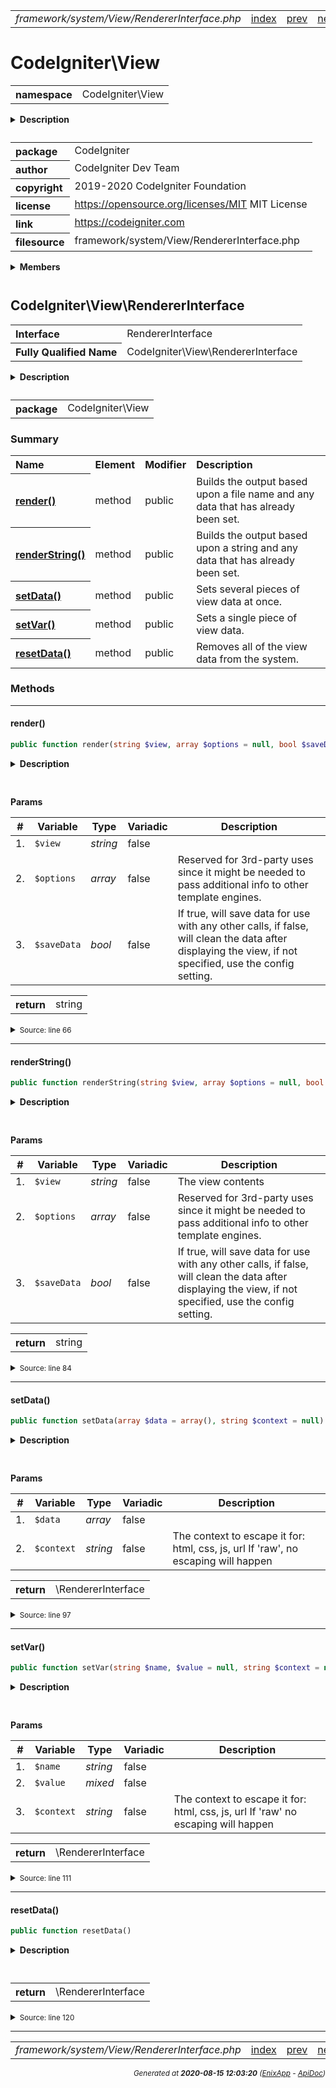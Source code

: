 


 



<table>
<tr>
<td style="width:100%"><em>framework/system/View/RendererInterface.php</em></td>
<td><a href="../../../../../../api/index.md">index</a></td>
<td><a href="../../../../../../api/vendor/codeigniter4/framework/system/View/Plugins.md">prev</a></td>
<td><a href="../../../../../../api/vendor/codeigniter4/framework/system/View/Table.md">next</a></td>
</tr>
</table>







# CodeIgniter\View 
<table style="text-align:left">
<tr><th>namespace</th><td>CodeIgniter\View</td></tr>
</table>

<details>
<summary style="margin-bottom:12px;"><strong>Description</strong></summary>

<table>
<tr><td>
CodeIgniter
</td></tr>
</table>

<table>
<tr><td>
An open source application development framework for PHP

This content is released under the MIT License (MIT)

Copyright (c) 2014-2019 British Columbia Institute of Technology
Copyright (c) 2019-2020 CodeIgniter Foundation

Permission is hereby granted, free of charge, to any person obtaining a copy
of this software and associated documentation files (the "Software"), to deal
in the Software without restriction, including without limitation the rights
to use, copy, modify, merge, publish, distribute, sublicense, and/or sell
copies of the Software, and to permit persons to whom the Software is
furnished to do so, subject to the following conditions:

The above copyright notice and this permission notice shall be included in
all copies or substantial portions of the Software.

THE SOFTWARE IS PROVIDED "AS IS", WITHOUT WARRANTY OF ANY KIND, EXPRESS OR
IMPLIED, INCLUDING BUT NOT LIMITED TO THE WARRANTIES OF MERCHANTABILITY,
FITNESS FOR A PARTICULAR PURPOSE AND NONINFRINGEMENT. IN NO EVENT SHALL THE
AUTHORS OR COPYRIGHT HOLDERS BE LIABLE FOR ANY CLAIM, DAMAGES OR OTHER
LIABILITY, WHETHER IN AN ACTION OF CONTRACT, TORT OR OTHERWISE, ARISING FROM,
OUT OF OR IN CONNECTION WITH THE SOFTWARE OR THE USE OR OTHER DEALINGS IN
THE SOFTWARE.
</td></tr>
</table>

</details>



<table style="text-align:left">
<tr style="vertical-align:top;">
<th>package</th>
<td>CodeIgniter
</td>
</tr>
<tr style="vertical-align:top;">
<th>author</th>
<td>CodeIgniter Dev Team
</td>
</tr>
<tr style="vertical-align:top;">
<th>copyright</th>
<td>2019-2020 CodeIgniter Foundation
</td>
</tr>
<tr style="vertical-align:top;">
<th>license</th>
<td><a href="https://opensource.org/licenses/MIT">https://opensource.org/licenses/MIT</a>	MIT License
</td>
</tr>
<tr style="vertical-align:top;">
<th>link</th>
<td><a href="https://codeigniter.com">https://codeigniter.com</a>

</td>
</tr>
<tr style="vertical-align:top;">
<th>filesource</th>
<td>framework/system/View/RendererInterface.php
</td>
</tr>
</table>

 

<details>
<summary style="margin-bottom:12px;"><strong>Members</strong></summary>
<table>
<tr><td><a href="../../../../../../api/vendor/codeigniter4/framework/system/View/Cell.md">CodeIgniter\View\Cell</a></td></tr>
<tr><td><a href="../../../../../../api/vendor/codeigniter4/framework/system/View/Exceptions/ViewException.md">CodeIgniter\View\Exceptions\ViewException</a></td></tr>
<tr><td><a href="../../../../../../api/vendor/codeigniter4/framework/system/View/Filters.md">CodeIgniter\View\Filters</a></td></tr>
<tr><td><a href="../../../../../../api/vendor/codeigniter4/framework/system/View/Parser.md">CodeIgniter\View\Parser</a></td></tr>
<tr><td><a href="../../../../../../api/vendor/codeigniter4/framework/system/View/Plugins.md">CodeIgniter\View\Plugins</a></td></tr>
<tr><td><a href="../../../../../../api/vendor/codeigniter4/framework/system/View/RendererInterface.md">CodeIgniter\View\RendererInterface</a></td></tr>
<tr><td><a href="../../../../../../api/vendor/codeigniter4/framework/system/View/Table.md">CodeIgniter\View\Table</a></td></tr>
<tr><td><a href="../../../../../../api/vendor/codeigniter4/framework/system/View/View.md">CodeIgniter\View\View</a></td></tr>
</table>
</details>



 

 
## CodeIgniter\View\RendererInterface

<table style="text-align:left">
<tr><th>Interface</th><td>RendererInterface</td></tr>
<tr><th>Fully Qualified Name</th><td>CodeIgniter\View\RendererInterface</td></tr>
</table>


<details>
<summary style="margin-bottom:12px;"><strong>Description</strong></summary>

<table>
<tr><td>
Interface RendererInterface
</td></tr>
</table>

<table>
<tr><td>
The interface used for displaying Views and/or theme files.
</td></tr>
</table>

</details>



<table style="text-align:left">
<tr style="vertical-align:top;">
<th>package</th>
<td>CodeIgniter\View
</td>
</tr>
</table>



### Summary


<table style="text-align:left;">
<tr>
<th>Name</th>
<th>Element</th>
<th>Modifier</th>
<th>Description</th>
</tr>


<tr>
<th><a href="#render"><strong>render</strong>()</a></th>
<td>method</td>
<td>
public

</td>
<td>Builds the output based upon a file name and any
data that has already been set.</td>
</tr>
<tr>
<th><a href="#renderString"><strong>renderString</strong>()</a></th>
<td>method</td>
<td>
public

</td>
<td>Builds the output based upon a string and any
data that has already been set.</td>
</tr>
<tr>
<th><a href="#setData"><strong>setData</strong>()</a></th>
<td>method</td>
<td>
public

</td>
<td>Sets several pieces of view data at once.</td>
</tr>
<tr>
<th><a href="#setVar"><strong>setVar</strong>()</a></th>
<td>method</td>
<td>
public

</td>
<td>Sets a single piece of view data.</td>
</tr>
<tr>
<th><a href="#resetData"><strong>resetData</strong>()</a></th>
<td>method</td>
<td>
public

</td>
<td>Removes all of the view data from the system.</td>
</tr>

</table>






### Methods


<hr>

#### render()

```php
public function render(string $view, array $options = null, bool $saveData = false) : string
```

<details>
<summary style="margin-bottom:12px;"><strong>Description</strong></summary>

<table>
<tr><td>
Builds the output based upon a file name and any
data that has already been set.
</td></tr>
</table>


</details>



<table style="text-align:left">
</table>


**Params**

<table>
<thead>
<tr>
<th>#</th>
<th>Variable</th>
<th>Type</th>
<th>Variadic</th>
<th>Description</th>
</tr>
</thead>
<tbody>

<tr>
<td>1.</td>
<td><code>$view</code></td>
<td><em>string
</em></td>
<td>false</td>
<td></td>
</tr>

<tr>
<td>2.</td>
<td><code>$options</code></td>
<td><em>array
</em></td>
<td>false</td>
<td>Reserved for 3rd-party uses since
it might be needed to pass additional info
to other template engines.</td>
</tr>

<tr>
<td>3.</td>
<td><code>$saveData</code></td>
<td><em>bool
</em></td>
<td>false</td>
<td>If true, will save data for use with any other calls,
if false, will clean the data after displaying the view,
   if not specified, use the config setting.</td>
</tr>


</tbody>
</table>



<table>
<tr>
<th style="vertical-align:top;">return</th>
<td>string
</td>
</tr>
</table>





<details>
<summary><small>Source: line 66</small></summary>

```php
public function render(string $view, array $options = null, bool $saveData = false): string;
```

</details>


<hr>

#### renderString()

```php
public function renderString(string $view, array $options = null, bool $saveData = false) : string
```

<details>
<summary style="margin-bottom:12px;"><strong>Description</strong></summary>

<table>
<tr><td>
Builds the output based upon a string and any
data that has already been set.
</td></tr>
</table>


</details>



<table style="text-align:left">
</table>


**Params**

<table>
<thead>
<tr>
<th>#</th>
<th>Variable</th>
<th>Type</th>
<th>Variadic</th>
<th>Description</th>
</tr>
</thead>
<tbody>

<tr>
<td>1.</td>
<td><code>$view</code></td>
<td><em>string
</em></td>
<td>false</td>
<td>The view contents</td>
</tr>

<tr>
<td>2.</td>
<td><code>$options</code></td>
<td><em>array
</em></td>
<td>false</td>
<td>Reserved for 3rd-party uses since
it might be needed to pass additional info
to other template engines.</td>
</tr>

<tr>
<td>3.</td>
<td><code>$saveData</code></td>
<td><em>bool
</em></td>
<td>false</td>
<td>If true, will save data for use with any other calls,
if false, will clean the data after displaying the view,
   if not specified, use the config setting.</td>
</tr>


</tbody>
</table>



<table>
<tr>
<th style="vertical-align:top;">return</th>
<td>string
</td>
</tr>
</table>





<details>
<summary><small>Source: line 84</small></summary>

```php
public function renderString(string $view, array $options = null, bool $saveData = false): string;
```

</details>


<hr>

#### setData()

```php
public function setData(array $data = array(), string $context = null)
```

<details>
<summary style="margin-bottom:12px;"><strong>Description</strong></summary>

<table>
<tr><td>
Sets several pieces of view data at once.
</td></tr>
</table>


</details>



<table style="text-align:left">
</table>


**Params**

<table>
<thead>
<tr>
<th>#</th>
<th>Variable</th>
<th>Type</th>
<th>Variadic</th>
<th>Description</th>
</tr>
</thead>
<tbody>

<tr>
<td>1.</td>
<td><code>$data</code></td>
<td><em>array
</em></td>
<td>false</td>
<td></td>
</tr>

<tr>
<td>2.</td>
<td><code>$context</code></td>
<td><em>string
</em></td>
<td>false</td>
<td>The context to escape it for: html, css, js, url
If 'raw', no escaping will happen</td>
</tr>


</tbody>
</table>



<table>
<tr>
<th style="vertical-align:top;">return</th>
<td>\RendererInterface
</td>
</tr>
</table>





<details>
<summary><small>Source: line 97</small></summary>

```php
public function setData(array $data = [], string $context = null);
```

</details>


<hr>

#### setVar()

```php
public function setVar(string $name, $value = null, string $context = null)
```

<details>
<summary style="margin-bottom:12px;"><strong>Description</strong></summary>

<table>
<tr><td>
Sets a single piece of view data.
</td></tr>
</table>


</details>



<table style="text-align:left">
</table>


**Params**

<table>
<thead>
<tr>
<th>#</th>
<th>Variable</th>
<th>Type</th>
<th>Variadic</th>
<th>Description</th>
</tr>
</thead>
<tbody>

<tr>
<td>1.</td>
<td><code>$name</code></td>
<td><em>string
</em></td>
<td>false</td>
<td></td>
</tr>

<tr>
<td>2.</td>
<td><code>$value</code></td>
<td><em>mixed
</em></td>
<td>false</td>
<td></td>
</tr>

<tr>
<td>3.</td>
<td><code>$context</code></td>
<td><em>string
</em></td>
<td>false</td>
<td>The context to escape it for: html, css, js, url
If 'raw' no escaping will happen</td>
</tr>


</tbody>
</table>



<table>
<tr>
<th style="vertical-align:top;">return</th>
<td>\RendererInterface
</td>
</tr>
</table>





<details>
<summary><small>Source: line 111</small></summary>

```php
public function setVar(string $name, $value = null, string $context = null);
```

</details>


<hr>

#### resetData()

```php
public function resetData()
```

<details>
<summary style="margin-bottom:12px;"><strong>Description</strong></summary>

<table>
<tr><td>
Removes all of the view data from the system.
</td></tr>
</table>


</details>



<table style="text-align:left">
</table>





<table>
<tr>
<th style="vertical-align:top;">return</th>
<td>\RendererInterface
</td>
</tr>
</table>





<details>
<summary><small>Source: line 120</small></summary>

```php
public function resetData();
```

</details>





 


 
  




<hr>

<table>
<tr>
<td style="width:100%"><em>framework/system/View/RendererInterface.php</em></td>
<td><a href="../../../../../../api/index.md">index</a></td>
<td><a href="../../../../../../api/vendor/codeigniter4/framework/system/View/Plugins.md">prev</a></td>
<td><a href="../../../../../../api/vendor/codeigniter4/framework/system/View/Table.md">next</a></td>
<td><a href="#">top</a></td></tr>
</table>




<div style="text-align:right;">

<small>_Generated at **2020-08-15 12:03:20**_ *([EnixApp](https://github.com/enix-app) - [ApiDoc](https://github.com/enix-app/apidoc))*</small>
</div>